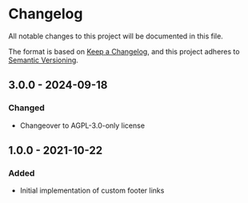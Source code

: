 # Changelog
All notable changes to this project will be documented in this file.

The format is based on [Keep a Changelog](https://keepachangelog.com/en/1.0.0/),
and this project adheres to [Semantic Versioning](https://semver.org/spec/v2.0.0.html).

## 3.0.0 - 2024-09-18
### Changed
- Changeover to AGPL-3.0-only license

## 1.0.0 - 2021-10-22
### Added
- Initial implementation of custom footer links

